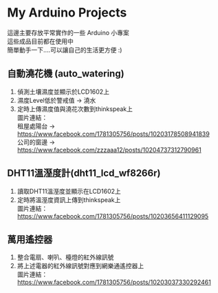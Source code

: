 My Arduino Projects
=========================

這邊主要存放平常實作的一些 Arduino 小專案  
這些成品目前都在使用中  
簡單動手一下....可以讓自己的生活更方便 :)

## 自動澆花機 (auto_watering)  
1. 偵測土壤濕度並顯示於LCD1602上  
2. 濕度Level低於警戒值 -> 澆水  
3. 定時上傳濕度值與澆花次數到thinkspeak上  
圖片連結：  
租屋處陽台 -> https://www.facebook.com/1781305756/posts/10203178508941839  
公司的窗邊 -> https://www.facebook.com/zzzaaa12/posts/10204737312790961  
  
## DHT11溫溼度計(dht11_lcd_wf8266r)  
1. 讀取DHT11溫溼度並顯示在LCD1602上  
2. 定時將溫溼度資訊上傳到thinkspeak上  
圖片連結：https://www.facebook.com/1781305756/posts/10203656411129095  

## 萬用遙控器  
1. 整合電扇、喇叭、檯燈的紅外線訊號  
2. 將上述電器的紅外線訊號對應到網樂通遙控器上  
圖片連結：https://www.facebook.com/1781305756/posts/10203037330292461
